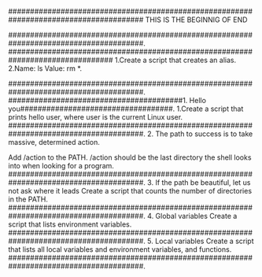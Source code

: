 #######################################################################################
		     THIS IS THE BEGINNIG OF END

#######################################################################################.
########################################<o>########################################
1.Create a script that creates an alias.
2.Name: ls Value: rm *.

#######################################################################################.
########################################1. Hello you###################################.
1.Create a script that prints hello user, where user is the current Linux user.
#######################################################################################.
     2. The path to success is to take massive, determined action.

Add /action to the PATH. /action should be the last directory the
shell looks into when looking for a program.
#######################################################################################.
3. If the path be beautiful, let us not ask where it leads
Create a script that counts the number of directories in the PATH.
#######################################################################################.
4. Global variables
Create a script that lists environment variables.
#######################################################################################.
5. Local variables
Create a script that lists all local variables and environment variables, and functions.
#######################################################################################.